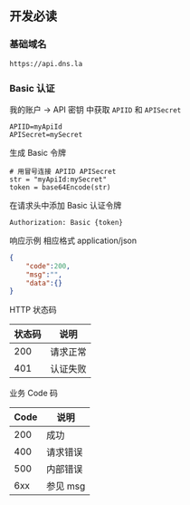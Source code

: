 ## 开发必读

### 基础域名
```
https://api.dns.la
```

### Basic 认证

我的账户 -> API 密钥 中获取 `APIID` 和 `APISecret`

```
APIID=myApiId
APISecret=mySecret
```

生成 Basic 令牌

```
# 用冒号连接 APIID APISecret
str = "myApiId:mySecret"
token = base64Encode(str)
```

在请求头中添加 Basic 认证令牌
```
Authorization: Basic {token}
```
响应示例
相应格式 application/json
```json
{
	"code":200,
	"msg":"",
	"data":{}
}
```

HTTP 状态码

|状态码|	说明|
|----|----|
|200|	请求正常|
|401|	认证失败|

业务 Code 码

|Code| 	说明     |
|----|---------|
|200| 	成功     |
|400| 	请求错误   |
|500| 	内部错误   |
|6xx| 	参见 msg |
